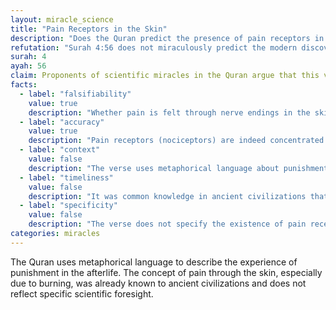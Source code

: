 ```yaml
---
layout: miracle_science
title: "Pain Receptors in the Skin"
description: "Does the Quran predict the presence of pain receptors in the skin?"
refutation: "Surah 4:56 does not miraculously predict the modern discovery of pain receptors in the skin. The verse speaks about punishment in hell, metaphorically describing repeated burning to intensify suffering. The idea that the skin feels pain was common knowledge in ancient times—no miracle required."
surah: 4
ayah: 56
claim: Proponents of scientific miracles in the Quran argue that this verse predicts the discovery of pain receptors in the skin. They claim that the Quran’s description of burning and skin replacement reflects modern understanding of nerve endings and pain perception in the skin, showing advanced scientific knowledge.
facts:
  - label: "falsifiability"
    value: true
    description: "Whether pain is felt through nerve endings in the skin is a testable and falsifiable claim."
  - label: "accuracy"
    value: true
    description: "Pain receptors (nociceptors) are indeed concentrated in the skin, and modern science confirms that the skin plays a major role in pain perception."
  - label: "context"
    value: false
    description: "The verse uses metaphorical language about punishment in the afterlife, not a scientific description of skin functions. The context is spiritual and moral, not anatomical."
  - label: "timeliness"
    value: false
    description: "It was common knowledge in ancient civilizations that skin is sensitive to pain, especially when burned. The Quran’s mention of burning and skin would not have been groundbreaking or unknown at the time."
  - label: "specificity"
    value: false
    description: "The verse does not specify the existence of pain receptors, nor does it provide a detailed description of their function. This claim of scientific foresight is not explicitly supported by the text."
categories: miracles
---
```


The Quran uses metaphorical language to describe the experience of punishment in the afterlife. The concept of pain through the skin, especially due to burning, was already known to ancient civilizations and does not reflect specific scientific foresight.
